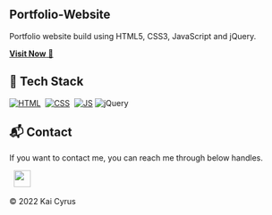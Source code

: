 ## Portfolio-Website
Portfolio website build using HTML5, CSS3, JavaScript and jQuery.

<a href="https://sanglm2207.github.io/" target="_blank">**Visit Now** 🚀</a>


## 📌 Tech Stack
[![HTML](https://img.shields.io/badge/html5%20-%23E34F26.svg?&style=for-the-badge&logo=html5&logoColor=white)](https://github.com/sanglm2207/sanglm2207.github.io/search?l=html)&nbsp;
[![CSS](https://img.shields.io/badge/css3%20-%231572B6.svg?&style=for-the-badge&logo=css3&logoColor=white)](https://github.com/sanglm2207/sanglm2207.github.io/search?l=css)&nbsp;
[![JS](https://img.shields.io/badge/javascript%20-%23323330.svg?&style=for-the-badge&logo=javascript&logoColor=%23F7DF1E)](https://github.com/sanglm2207/sanglm2207.github.io/search?l=javascript)
<img alt="jQuery" src="https://img.shields.io/badge/jquery-%230769AD.svg?style=for-the-badge&logo=jquery&logoColor=white"/>

<h2>📬 Contact</h2>


If you want to contact me, you can reach me through below handles.

&nbsp;&nbsp;<a href="https://www.linkedin.com/in/kai-cyrus-8a5711171/"><img src="https://www.felberpr.com/wp-content/uploads/linkedin-logo.png" width="30"></img></a>

© 2022 Kai Cyrus
